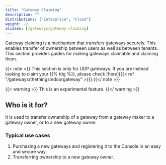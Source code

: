 ```yaml
---
title: "Gateway Claiming"
description: ""
distributions: ["Enterprise", "Cloud"]
weight: -2
aliases: [/gateways/gateway-claiming]
--- 
```


Gateway claiming is a mechanism that transfers gateways securely. This enables transfer of ownership between users as well as between tenants. This section provides guides for making gateways claimable and claiming them.

<!--more-->

{{< note >}} This section is only for UDP gateways. If you are instead looking to claim your {{% ttig %}}, please check [here]({{< ref "/gateways/thethingsindoorgateway" >}}).{{</ note >}}

{{< warning >}} This is an experimental feature. {{</ warning >}}

## Who is it for?

It is used to transfer ownership of a gateway from a gateway maker to a gateway owner, or to a new gateway owner.

### Typical use cases

1. Purchasing a new gateways and registering it to the Console in an easy and secure way.
2. Transferring ownership to a new gateway owner.
